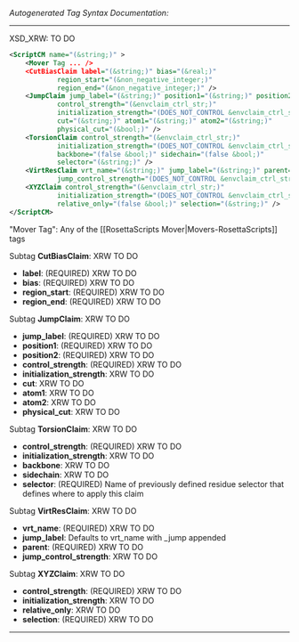 _Autogenerated Tag Syntax Documentation:_

---
XSD_XRW: TO DO

```xml
<ScriptCM name="(&string;)" >
    <Mover Tag ... />
    <CutBiasClaim label="(&string;)" bias="(&real;)"
            region_start="(&non_negative_integer;)"
            region_end="(&non_negative_integer;)" />
    <JumpClaim jump_label="(&string;)" position1="(&string;)" position2="(&string;)"
            control_strength="(&envclaim_ctrl_str;)"
            initialization_strength="(DOES_NOT_CONTROL &envclaim_ctrl_str;)"
            cut="(&string;)" atom1="(&string;)" atom2="(&string;)"
            physical_cut="(&bool;)" />
    <TorsionClaim control_strength="(&envclaim_ctrl_str;)"
            initialization_strength="(DOES_NOT_CONTROL &envclaim_ctrl_str;)"
            backbone="(false &bool;)" sidechain="(false &bool;)"
            selector="(&string;)" />
    <VirtResClaim vrt_name="(&string;)" jump_label="(&string;)" parent="(&string;)"
            jump_control_strength="(DOES_NOT_CONTROL &envclaim_ctrl_str;)" />
    <XYZClaim control_strength="(&envclaim_ctrl_str;)"
            initialization_strength="(DOES_NOT_CONTROL &envclaim_ctrl_str;)"
            relative_only="(false &bool;)" selection="(&string;)" />
</ScriptCM>
```



"Mover Tag": Any of the [[RosettaScripts Mover|Movers-RosettaScripts]] tags

Subtag **CutBiasClaim**:   XRW TO DO

-   **label**: (REQUIRED) XRW TO DO
-   **bias**: (REQUIRED) XRW TO DO
-   **region_start**: (REQUIRED) XRW TO DO
-   **region_end**: (REQUIRED) XRW TO DO

Subtag **JumpClaim**:   XRW TO DO

-   **jump_label**: (REQUIRED) XRW TO DO
-   **position1**: (REQUIRED) XRW TO DO
-   **position2**: (REQUIRED) XRW TO DO
-   **control_strength**: (REQUIRED) XRW TO DO
-   **initialization_strength**: XRW TO DO
-   **cut**: XRW TO DO
-   **atom1**: XRW TO DO
-   **atom2**: XRW TO DO
-   **physical_cut**: XRW TO DO

Subtag **TorsionClaim**:   XRW TO DO

-   **control_strength**: (REQUIRED) XRW TO DO
-   **initialization_strength**: XRW TO DO
-   **backbone**: XRW TO DO
-   **sidechain**: XRW TO DO
-   **selector**: (REQUIRED) Name of previously defined residue selector that defines where to apply this claim

Subtag **VirtResClaim**:   XRW TO DO

-   **vrt_name**: (REQUIRED) XRW TO DO
-   **jump_label**: Defaults to vrt_name with _jump appended
-   **parent**: (REQUIRED) XRW TO DO
-   **jump_control_strength**: XRW TO DO

Subtag **XYZClaim**:   XRW TO DO

-   **control_strength**: (REQUIRED) XRW TO DO
-   **initialization_strength**: XRW TO DO
-   **relative_only**: XRW TO DO
-   **selection**: (REQUIRED) XRW TO DO

---
